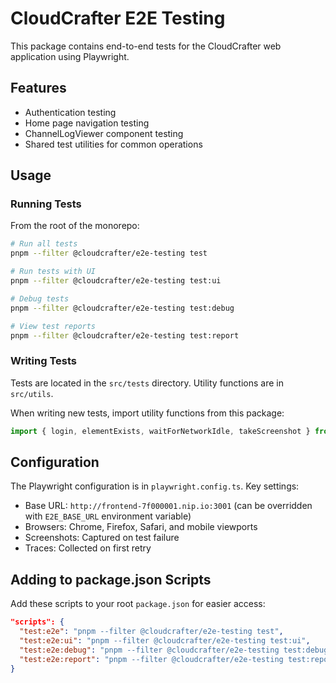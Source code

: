 # CloudCrafter E2E Testing

This package contains end-to-end tests for the CloudCrafter web application using Playwright.

## Features

- Authentication testing
- Home page navigation testing
- ChannelLogViewer component testing
- Shared test utilities for common operations

## Usage

### Running Tests

From the root of the monorepo:

```bash
# Run all tests
pnpm --filter @cloudcrafter/e2e-testing test

# Run tests with UI
pnpm --filter @cloudcrafter/e2e-testing test:ui

# Debug tests
pnpm --filter @cloudcrafter/e2e-testing test:debug

# View test reports
pnpm --filter @cloudcrafter/e2e-testing test:report
```

### Writing Tests

Tests are located in the `src/tests` directory. Utility functions are in `src/utils`.

When writing new tests, import utility functions from this package:

```typescript
import { login, elementExists, waitForNetworkIdle, takeScreenshot } from '@cloudcrafter/e2e-testing';
```

## Configuration

The Playwright configuration is in `playwright.config.ts`. Key settings:

- Base URL: `http://frontend-7f000001.nip.io:3001` (can be overridden with `E2E_BASE_URL` environment variable)
- Browsers: Chrome, Firefox, Safari, and mobile viewports
- Screenshots: Captured on test failure
- Traces: Collected on first retry

## Adding to package.json Scripts

Add these scripts to your root `package.json` for easier access:

```json
"scripts": {
  "test:e2e": "pnpm --filter @cloudcrafter/e2e-testing test",
  "test:e2e:ui": "pnpm --filter @cloudcrafter/e2e-testing test:ui",
  "test:e2e:debug": "pnpm --filter @cloudcrafter/e2e-testing test:debug",
  "test:e2e:report": "pnpm --filter @cloudcrafter/e2e-testing test:report"
}
```
